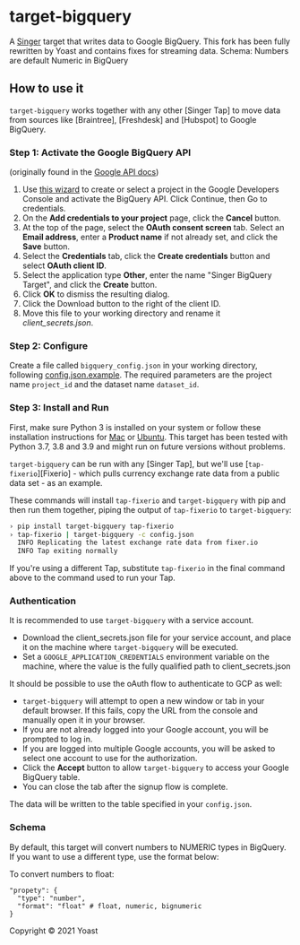 # target-bigquery

A [Singer](https://singer.io) target that writes data to Google BigQuery. This fork has been fully rewritten by Yoast and contains fixes for streaming data. Schema: Numbers are default Numeric in BigQuery

## How to use it

`target-bigquery` works together with any other [Singer Tap] to move data from sources like [Braintree], [Freshdesk] and [Hubspot] to Google BigQuery. 

### Step 1: Activate the Google BigQuery API

 (originally found in the [Google API docs](https://googlecloudplatform.github.io/google-cloud-python/latest/bigquery/usage.html))
 
 1. Use [this wizard](https://console.developers.google.com/start/api?id=bigquery-json.googleapis.com) to create or select a project in the Google Developers Console and activate the BigQuery API. Click Continue, then Go to credentials.
 1. On the **Add credentials to your project** page, click the **Cancel** button.
 1. At the top of the page, select the **OAuth consent screen** tab. Select an **Email address**, enter a **Product name** if not already set, and click the **Save** button.
 1. Select the **Credentials** tab, click the **Create credentials** button and select **OAuth client ID**.
 1. Select the application type **Other**, enter the name "Singer BigQuery Target", and click the **Create** button.
 1. Click **OK** to dismiss the resulting dialog.
 1. Click the Download button to the right of the client ID.
 1. Move this file to your working directory and rename it *client_secrets.json*.

### Step 2: Configure

Create a file called `bigquery_config.json` in your working directory, following [config.json.example](config.json.example). The required parameters are the project name `project_id` and the dataset name `dataset_id`. 

### Step 3: Install and Run

First, make sure Python 3 is installed on your system or follow these installation instructions for [Mac](python-mac) or [Ubuntu](python-ubuntu). This target has been tested with Python 3.7, 3.8 and 3.9 and might run on future versions without problems.

`target-bigquery` can be run with any [Singer Tap], but we'll use [`tap-fixerio`][Fixerio] - which pulls currency exchange rate data from a public data set - as an example.

These commands will install `tap-fixerio` and `target-bigquery` with pip and then run them together, piping the output of `tap-fixerio` to `target-bigquery`:

```bash
› pip install target-bigquery tap-fixerio
› tap-fixerio | target-bigquery -c config.json
  INFO Replicating the latest exchange rate data from fixer.io
  INFO Tap exiting normally
```

If you're using a different Tap, substitute `tap-fixerio` in the final command above to the command used to run your Tap.

### Authentication

It is recommended to use `target-bigquery` with a service account.
* Download the client_secrets.json file for your service account, and place it on the machine where `target-bigquery` will be executed.
* Set a `GOOGLE_APPLICATION_CREDENTIALS` environment variable on the machine, where the value is the fully qualified path to client_secrets.json

It should be possible to use the oAuth flow to authenticate to GCP as well:
* `target-bigquery` will attempt to open a new window or tab in your default browser. If this fails, copy the URL from the console and manually open it in your browser.
* If you are not already logged into your Google account, you will be prompted to log in.
* If you are logged into multiple Google accounts, you will be asked to select one account to use for the authorization.
* Click the **Accept** button to allow `target-bigquery` to access your Google BigQuery table.
* You can close the tab after the signup flow is complete.

The data will be written to the table specified in your `config.json`.

### Schema
By default, this target will convert numbers to NUMERIC types in BigQuery. If you want to use a different type, use the format below:

To convert numbers to float:
```
"propety": {
  "type": "number",
  "format": "float" # float, numeric, bignumeric
}
```

Copyright &copy; 2021 Yoast